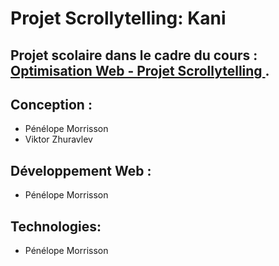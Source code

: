 # Projet Scrollytelling: Kani

## Projet scolaire dans le cadre du cours : [Optimisation Web - Projet Scrollytelling ](https://tim-montmorency.com/timdoc/582-424MO/projet-scrollytelling/ "titre de lien optionnel").

## Conception :
- Pénélope Morrisson
- Viktor Zhuravlev 

## Développement Web :
- Pénélope Morrisson

## Technologies:
- Pénélope Morrisson
